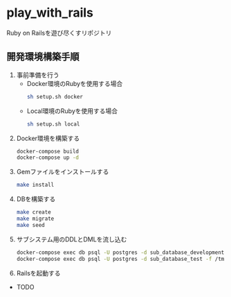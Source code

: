 # play_with_rails
Ruby on Railsを遊び尽くすリポジトリ

## 開発環境構築手順
1. 事前準備を行う
   - Docker環境のRubyを使用する場合
      ```sh
      sh setup.sh docker
      ```
   - Local環境のRubyを使用する場合
      ```sh
      sh setup.sh local
      ```
1. Docker環境を構築する
   ```sh
   docker-compose build
   docker-compose up -d
   ```
1. Gemファイルをインストールする
   ```sh
   make install
   ```
1. DBを構築する
   ```sh
   make create
   make migrate
   make seed
   ```
1. サブシステム用のDDLとDMLを流し込む
   ```sh
   docker-compose exec db psql -U postgres -d sub_database_development -f /tmp/docker_files/sub_database.sql
   docker-compose exec db psql -U postgres -d sub_database_test -f /tmp/docker_files/sub_database.sql
   ```
1. Railsを起動する
- TODO
